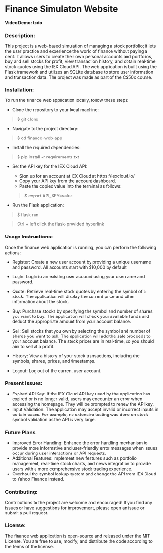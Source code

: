# **Finance Simulaton Website**
#### **Video Demo**: todo
### **Description**:

This project is a web-based simulation of managing a stock portfolio; it lets the user practice and experience the world of finance without paying a cent. It allows users to create their own personal accounts and portfolios, buy and sell stocks for profit, view transaction history, and obtain real-time stock quotes using the IEX Cloud API. The web application is built using the Flask framework and utilizes an SQLite database to store user information and transaction data. The project was made as part of the CS50x course. 

### **Installation**:
To run the finance web application locally, follow these steps:
- Clone the repository to your local machine:
> $ git clone <repository-url>

- Navigate to the project directory:
> $ cd finance-web-app

- Install the required dependencies:
> $ pip install -r requirements.txt

- Set the API key for the IEX Cloud API:
  - Sign up for an account at IEX Cloud at https://iexcloud.io/
  - Copy your API key from the account dashboard.
  - Paste the copied value into the terminal as follows:
  > $ export API_KEY=value

- Run the Flask application:
> $ flask run

> Ctrl + left click the flask-provided hyperlink


### **Usage Instructions**:
Once the finance web application is running, you can perform the following actions:

- Register: Create a new user account by providing a unique username and password. All accounts start with $10,000 by default.

- Login: Login to an existing user account using your username and password.

- Quote: Retrieve real-time stock quotes by entering the symbol of a stock. The application will display the current price and other information about the stock.

- Buy: Purchase stocks by specifying the symbol and number of shares you want to buy. The application will check your available funds and deduct the appropriate amount from your account balance.

- Sell: Sell stocks that you own by selecting the symbol and number of shares you want to sell. The application will add the sale proceeds to your account balance. The stock prices are in real-time, so you should aim to sell at a profit.

- History: View a history of your stock transactions, including the symbols, shares, prices, and timestamps.

- Logout: Log out of the current user account.

### **Present Issues**:

- Expired API Key: If the IEX Cloud API key used by the application has expired or is no longer valid, users may encounter an error when accessing the homepage. They will be prompted to renew the API key.
- Input Validation: The application may accept invalid or incorrect inputs in certain cases. For example, no extensive testing was done on stock symbol validation as the API is very large.

### **Future Plans**:
- Improved Error Handling: Enhance the error handling mechanism to provide more informative and user-friendly error messages when issues occur during user interactions or API requests.
- Additional Features: Implement new features such as portfolio management, real-time stock charts, and news integration to provide users with a more comprehensive stock trading experience.
- Overhaul the symbol lookup system and change the API from IEX Cloud to Yahoo Finance instead.

### **Contributing**:
Contributions to the project are welcome and encouraged! If you find any issues or have suggestions for improvement, please open an issue or submit a pull request.

### **License**:
The finance web application is open-source and released under the MIT License. You are free to use, modify, and distribute the code according to the terms of the license.
